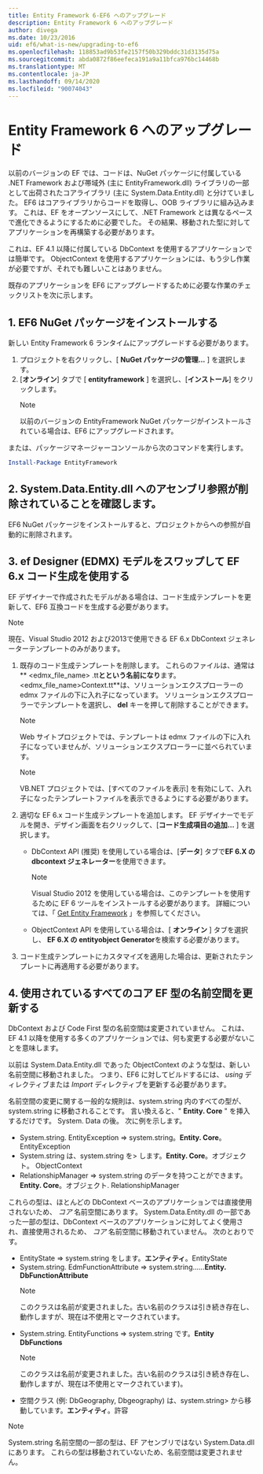 ```yaml
---
title: Entity Framework 6-EF6 へのアップグレード
description: Entity Framework 6 へのアップグレード
author: divega
ms.date: 10/23/2016
uid: ef6/what-is-new/upgrading-to-ef6
ms.openlocfilehash: 118853ad9b53fe2157f50b329bddc31d3135d75a
ms.sourcegitcommit: abda0872f86eefeca191a9a11bfca976bc14468b
ms.translationtype: MT
ms.contentlocale: ja-JP
ms.lasthandoff: 09/14/2020
ms.locfileid: "90074043"
---
```

# <a name="upgrading-to-entity-framework-6"></a>Entity Framework 6 へのアップグレード

以前のバージョンの EF では、コードは、NuGet パッケージに付属している .NET Framework および帯域外 (主に EntityFramework.dll) ライブラリの一部として出荷されたコアライブラリ (主に System.Data.Entity.dll) と分けていました。 EF6 はコアライブラリからコードを取得し、OOB ライブラリに組み込みます。 これは、EF をオープンソースにして、.NET Framework とは異なるペースで進化できるようにするために必要でした。 その結果、移動された型に対してアプリケーションを再構築する必要があります。

これは、EF 4.1 以降に付属している DbContext を使用するアプリケーションでは簡単です。 ObjectContext を使用するアプリケーションには、もう少し作業が必要ですが、それでも難しいことはありません。

既存のアプリケーションを EF6 にアップグレードするために必要な作業のチェックリストを次に示します。

## <a name="1-install-the-ef6-nuget-package"></a>1. EF6 NuGet パッケージをインストールする

新しい Entity Framework 6 ランタイムにアップグレードする必要があります。

1. プロジェクトを右クリックし、[ **NuGet パッケージの管理...** ] を選択します。  
2. [**オンライン**] タブで [ **entityframework** ] を選択し、[**インストール**] をクリックします。  
   > [!NOTE]
   > 以前のバージョンの EntityFramework NuGet パッケージがインストールされている場合は、EF6 にアップグレードされます。

または、パッケージマネージャーコンソールから次のコマンドを実行します。

``` powershell
Install-Package EntityFramework
```

## <a name="2-ensure-that-assembly-references-to-systemdataentitydll-are-removed"></a>2. System.Data.Entity.dll へのアセンブリ参照が削除されていることを確認します。

EF6 NuGet パッケージをインストールすると、プロジェクトからへの参照が自動的に削除されます。

## <a name="3-swap-any-ef-designer-edmx-models-to-use-ef-6x-code-generation"></a>3. ef Designer (EDMX) モデルをスワップして EF 6.x コード生成を使用する

EF デザイナーで作成されたモデルがある場合は、コード生成テンプレートを更新して、EF6 互換コードを生成する必要があります。

> [!NOTE]
> 現在、Visual Studio 2012 および2013で使用できる EF 6.x DbContext ジェネレーターテンプレートのみがあります。

1. 既存のコード生成テンプレートを削除します。 これらのファイルは、通常は** \<edmx_file_name\> .tt**とという名前になり**ます。 \<edmx_file_name\>Context.tt**は、ソリューションエクスプローラーの edmx ファイルの下に入れ子になっています。 ソリューションエクスプローラーでテンプレートを選択し、 **del** キーを押して削除することができます。  
   > [!NOTE]
   > Web サイトプロジェクトでは、テンプレートは edmx ファイルの下に入れ子になっていませんが、ソリューションエクスプローラーに並べられています。  

   > [!NOTE]
   > VB.NET プロジェクトでは、[すべてのファイルを表示] を有効にして、入れ子になったテンプレートファイルを表示できるようにする必要があります。
2. 適切な EF 6.x コード生成テンプレートを追加します。 EF デザイナーでモデルを開き、デザイン画面を右クリックして、[**コード生成項目の追加...** ] を選択します。
    - DbContext API (推奨) を使用している場合は、[**データ**] タブで**EF 6.X の dbcontext ジェネレーター**を使用できます。  
      > [!NOTE]
      > Visual Studio 2012 を使用している場合は、このテンプレートを使用するために EF 6 ツールをインストールする必要があります。 詳細については、「 [Get Entity Framework](xref:ef6/fundamentals/install) 」を参照してください。  

    - ObjectContext API を使用している場合は、[ **オンライン** ] タブを選択し、 **EF 6.X の entityobject Generator**を検索する必要があります。  
3. コード生成テンプレートにカスタマイズを適用した場合は、更新されたテンプレートに再適用する必要があります。

## <a name="4-update-namespaces-for-any-core-ef-types-being-used"></a>4. 使用されているすべてのコア EF 型の名前空間を更新する

DbContext および Code First 型の名前空間は変更されていません。 これは、EF 4.1 以降を使用する多くのアプリケーションでは、何も変更する必要がないことを意味します。

以前は System.Data.Entity.dll であった ObjectContext のような型は、新しい名前空間に移動されました。 つまり、EF6 に対してビルドするには、 *using* ディレクティブまたは *Import* ディレクティブを更新する必要があります。

名前空間の変更に関する一般的な規則は、system.string 内のすべての型が、system.string に移動されることです。 言い換えると、" **Entity. Core** " を挿入するだけです。 System. Data の後。 次に例を示します。

- System.string. EntityException => system.string。**Entity. Core**。EntityException  
- System.string は、system.string を> します。**Entity. Core**。オブジェクト。 ObjectContext  
- RelationshipManager => system.string のデータを持つことができます。**Entity. Core**。オブジェクト. RelationshipManager  

これらの型は、ほとんどの DbContext ベースのアプリケーションでは直接使用されないため、 *コア* 名前空間にあります。 System.Data.Entity.dll の一部であった一部の型は、DbContext ベースのアプリケーションに対してよく使用され、直接使用されるため、 *コア* 名前空間に移動されていません。 次のとおりです。

- EntityState => system.string をします。**エンティティ**。EntityState  
- System.string. EdmFunctionAttribute => system.string......**Entity. DbFunctionAttribute**  
  > [!NOTE]
  > このクラスは名前が変更されました。古い名前のクラスは引き続き存在し、動作しますが、現在は不使用とマークされています。  
- System.string. EntityFunctions => system.string です。**Entity DbFunctions**  
  > [!NOTE]
  > このクラスは名前が変更されました。古い名前のクラスは引き続き存在し、動作しますが、現在は不使用とマークされています)。  
- 空間クラス (例: DbGeography, Dbgeography) は、system.string> から移動しています。**エンティティ**。許容

> [!NOTE]
> System.string 名前空間の一部の型は、EF アセンブリではない System.Data.dll にあります。 これらの型は移動されていないため、名前空間は変更されません。
